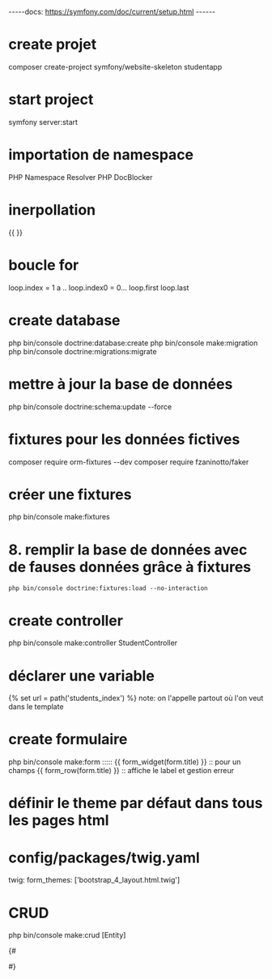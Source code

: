 -----docs: https://symfony.com/doc/current/setup.html ------

# create projet

composer create-project symfony/website-skeleton studentapp

# start project

symfony server:start

# importation de namespace

PHP Namespace Resolver
PHP DocBlocker

# inerpollation

{{ }}

# boucle for

loop.index = 1 a ..
loop.index0 = 0...
loop.first
loop.last

# create database

php bin/console doctrine:database:create
php bin/console make:migration
php bin/console doctrine:migrations:migrate

# mettre à jour la base de données

php bin/console doctrine:schema:update --force

# fixtures pour les données fictives

composer require orm-fixtures --dev
composer require fzaninotto/faker

# créer une fixtures

php bin/console make:fixtures

# 8. remplir la base de données avec de fauses données grâce à fixtures

    php bin/console doctrine:fixtures:load --no-interaction

# create controller

php bin/console make:controller StudentController

# déclarer une variable

{% set url = path('students_index') %}
note: on l'appelle partout où l'on veut dans le template

# create formulaire

php bin/console make:form
::::: {{ form_widget(form.title) }} :: pour un champs
{{ form_row(form.title) }} :: affiche le label et gestion erreur

# définir le theme par défaut dans tous les pages html

# config/packages/twig.yaml

twig:
form_themes: ['bootstrap_4_layout.html.twig']

# CRUD

php bin/console make:crud [Entity]

{# <div class="form-group">

<!-- {{ form_label(form.nom) }}
{{ form_widget(form.nom, {'attr': {'class': 'form-control', 'placeholder': 'Nom de l\'étudiant'}}) }}
</div>
<div class="form-group">
{{ form_label(form.prenom) }}
{{ form_widget(form.prenom, {'attr': {'class': 'form-control', 'placeholder': 'Prénom de l\'étudiant'}}) }}
</div>
<div class="form-group">
{{ form_label(form.dateNaissance) }}
{{ form_widget(form.dateNaissance, {'attr': {'class': 'form-control', 'placeholder': 'Date de naissance de l\'étudiant'}}) }}
</div>
<div class="form-group">
{{ form_label(form.age) }}
{{ form_widget(form.age, {'attr': {'class': 'form-control', 'placeholder': 'Age de l\'étudiant'}}) }}
</div>
</div> -->

#}
